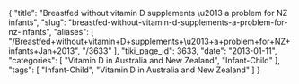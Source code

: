 {
    "title": "Breastfed without vitamin D supplements \u2013 a problem for NZ infants",
    "slug": "breastfed-without-vitamin-d-supplements-a-problem-for-nz-infants",
    "aliases": [
        "/Breastfed+without+vitamin+D+supplements+\u2013+a+problem+for+NZ+infants+Jan+2013",
        "/3633"
    ],
    "tiki_page_id": 3633,
    "date": "2013-01-11",
    "categories": [
        "Vitamin D in Australia and New Zealand",
        "Infant-Child"
    ],
    "tags": [
        "Infant-Child",
        "Vitamin D in Australia and New Zealand"
    ]
}